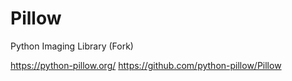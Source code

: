 # Pillow

Python Imaging Library (Fork)

https://python-pillow.org/
https://github.com/python-pillow/Pillow
